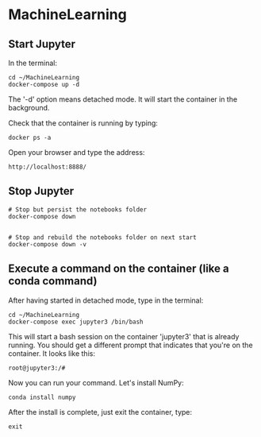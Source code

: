# MachineLearning 
## Start Jupyter
In the terminal:
```
cd ~/MachineLearning
docker-compose up -d
```
The '-d' option means detached mode. It will start the container in the background.

Check that the container is running by typing:
```
docker ps -a
```

Open your browser and type the address:
```
http://localhost:8888/
```

## Stop Jupyter
```
# Stop but persist the notebooks folder
docker-compose down


# Stop and rebuild the notebooks folder on next start
docker-compose down -v
```

## Execute a command on the container (like a conda command)
After having started in detached mode, type in the terminal:
```
cd ~/MachineLearning
docker-compose exec jupyter3 /bin/bash
```
This will start a bash session on the container 'jupyter3' that is already running.
You should get a different prompt that indicates that you're on the container. It looks like this:
```
root@jupyter3:/# 
```
Now you can run your command. Let's install NumPy:
```
conda install numpy
```
After the install is complete, just exit the container, type:
```
exit
```

